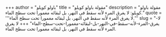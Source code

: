 +++
author = "باولو كويلو"
title = "مقولة باولو كويلو"
description = "مقولة باولو كويلو: لا يغرق المرء لأنه سقط في النهر، بل لبقائه مغمورا تحت سطح الماء."
quote = '''لا يغرق المرء لأنه سقط في النهر، بل لبقائه مغمورا تحت سطح الماء.''' 
slug = "لا-يغرق-المرء-لأنه-سقط-في-النهر-بل-لبقائه-مغمورا-تحت-سطح-الماء"
+++
لا يغرق المرء لأنه سقط في النهر، بل لبقائه مغمورا تحت سطح الماء.
